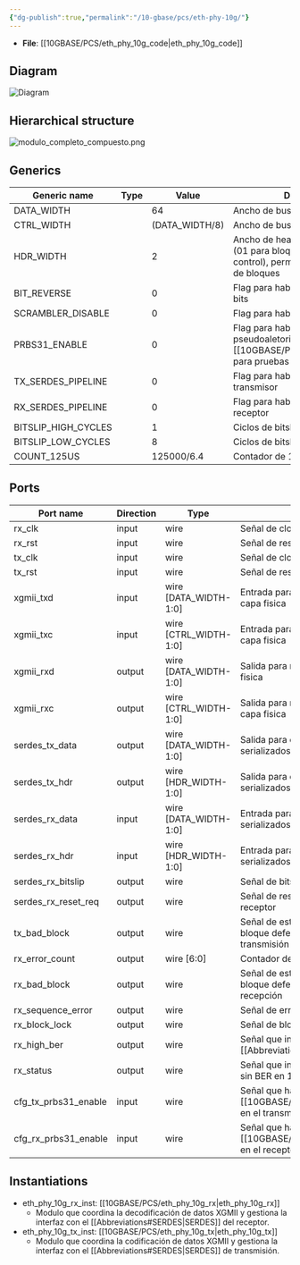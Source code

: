 ```yaml
---
{"dg-publish":true,"permalink":"/10-gbase/pcs/eth-phy-10g/"}
---
```



- **File**: [[10GBASE/PCS/eth_phy_10g_code\|eth_phy_10g_code]]

## Diagram
![Diagram](eth_phy_10g.svg "Diagram")
## Hierarchical structure
![modulo_completo_compuesto.png](/img/user/10GBASE/MAC/modulo_completo_compuesto.png)
## Generics

| Generic name        | Type | Value          | Description                                                                                                         |
| ------------------- | ---- | -------------- | ------------------------------------------------------------------------------------------------------------------- |
| DATA_WIDTH          |      | 64             | Ancho de bus de datos de 64 bits                                                                                    |
| CTRL_WIDTH          |      | (DATA_WIDTH/8) | Ancho de bus de control en bytes                                                                                    |
| HDR_WIDTH           |      | 2              | Ancho de header de sincronizacion (01 para bloques de data 10 para control), permiten establecer límites de bloques |
| BIT_REVERSE         |      | 0              | Flag para habilitar la inversión de bits                                                                            |
| SCRAMBLER_DISABLE   |      | 0              | Flag para habilitar el scrambler                                                                                    |
| PRBS31_ENABLE       |      | 0              | Flag para habilidar la secuencia pseudoaletoria [[10GBASE/PCS/PRBS31\|PRBS31]] para pruebas                                             |
| TX_SERDES_PIPELINE  |      | 0              | Flag para habilitar el pipeline en el transmisor                                                                    |
| RX_SERDES_PIPELINE  |      | 0              | Flag para habilitar el pipeline en el receptor                                                                      |
| BITSLIP_HIGH_CYCLES |      | 1              | Ciclos de bitslip bajos                                                                                             |
| BITSLIP_LOW_CYCLES  |      | 8              | Ciclos de bitslip altos                                                                                             |
| COUNT_125US         |      | 125000/6.4     | Contador de 125 us                                                                                                  |

## Ports

| Port name            | Direction | Type                  | Description                                                              |
| -------------------- | --------- | --------------------- | ------------------------------------------------------------------------ |
| rx_clk               | input     | wire                  | Señal de clock del receptor                                              |
| rx_rst               | input     | wire                  | Señal de reset del receptor                                              |
| tx_clk               | input     | wire                  | Señal de clock del transmisor                                            |
| tx_rst               | input     | wire                  | Señal de reset del transmisor                                            |
| xgmii_txd            | input     | wire [DATA_WIDTH-1:0] | Entrada para transmitir datos a la capa fisica                           |
| xgmii_txc            | input     | wire [CTRL_WIDTH-1:0] | Entrada para transmitir control a la capa fisica                         |
| xgmii_rxd            | output    | wire [DATA_WIDTH-1:0] | Salida para recibir datos de la capa fisica                              |
| xgmii_rxc            | output    | wire [CTRL_WIDTH-1:0] | Salida para recibir control de la capa fisica                            |
| serdes_tx_data       | output    | wire [DATA_WIDTH-1:0] | Salida para enviar datos serializados                                    |
| serdes_tx_hdr        | output    | wire [HDR_WIDTH-1:0]  | Salida para enviar encabezados serializados                              |
| serdes_rx_data       | input     | wire [DATA_WIDTH-1:0] | Entrada para recibir datos serializados                                  |
| serdes_rx_hdr        | input     | wire [HDR_WIDTH-1:0]  | Entrada para recibir encabezados serializados                            |
| serdes_rx_bitslip    | output    | wire                  | Señal de bitslip                                                         |
| serdes_rx_reset_req  | output    | wire                  | Señal de reset solicitado en el receptor                                 |
| tx_bad_block         | output    | wire                  | Señal de estado para indicar un bloque defectuoso durante la transmisión |
| rx_error_count       | output    | wire [6:0]            | Contador de errores del receptor                                         |
| rx_bad_block         | output    | wire                  | Señal de estado para indicar un bloque defectuoso durante la recepción   |
| rx_sequence_error    | output    | wire                  | Señal de error en la secuencia                                           |
| rx_block_lock        | output    | wire                  | Señal de bloque alineado                                                 |
| rx_high_ber          | output    | wire                  | Señal que indica un [[Abbreviations#BER\|BER]] alto                      |
| rx_status            | output    | wire                  | Señal que indica bloque alineado sin BER en 125us                        |
| cfg_tx_prbs31_enable | input     | wire                  | Señal que habilita [[10GBASE/PCS/PRBS31\|PRBS31]] en el transmisor                           |
| cfg_rx_prbs31_enable | input     | wire                  | Señal que habilita [[10GBASE/PCS/PRBS31\|PRBS31]] en el receptor                             |

## Instantiations

- eth_phy_10g_rx_inst: [[10GBASE/PCS/eth_phy_10g_rx\|eth_phy_10g_rx]]
  -  Modulo que coordina la decodificación de datos XGMII y gestiona la interfaz con el [[Abbreviations#SERDES\|SERDES]] del receptor.
- eth_phy_10g_tx_inst: [[10GBASE/PCS/eth_phy_10g_tx\|eth_phy_10g_tx]]
  -  Modulo que coordina la codificación de datos XGMII y gestiona la interfaz con el [[Abbreviations#SERDES\|SERDES]] de transmisión.

